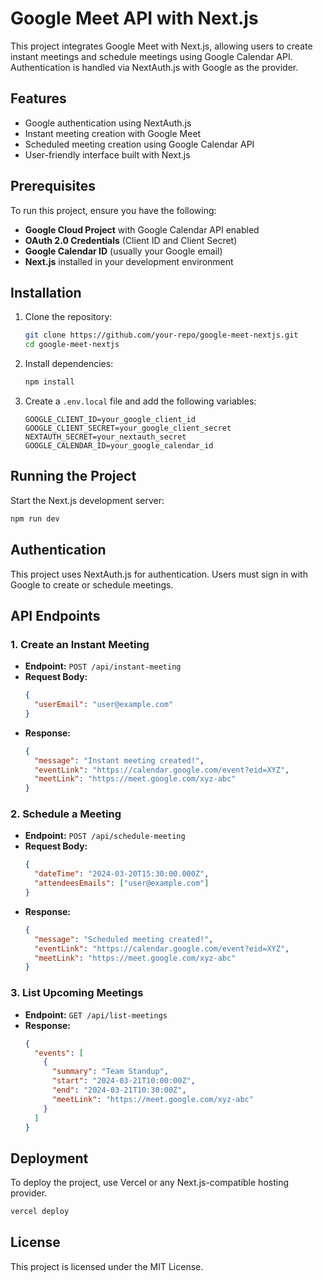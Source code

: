 # Google Meet API with Next.js

This project integrates Google Meet with Next.js, allowing users to create instant meetings and schedule meetings using Google Calendar API. Authentication is handled via NextAuth.js with Google as the provider.

## Features

- Google authentication using NextAuth.js
- Instant meeting creation with Google Meet
- Scheduled meeting creation using Google Calendar API
- User-friendly interface built with Next.js

## Prerequisites

To run this project, ensure you have the following:

- **Google Cloud Project** with Google Calendar API enabled
- **OAuth 2.0 Credentials** (Client ID and Client Secret)
- **Google Calendar ID** (usually your Google email)
- **Next.js** installed in your development environment

## Installation

1. Clone the repository:
   ```sh
   git clone https://github.com/your-repo/google-meet-nextjs.git
   cd google-meet-nextjs
   ```
2. Install dependencies:
   ```sh
   npm install
   ```
3. Create a `.env.local` file and add the following variables:
   ```env
   GOOGLE_CLIENT_ID=your_google_client_id
   GOOGLE_CLIENT_SECRET=your_google_client_secret
   NEXTAUTH_SECRET=your_nextauth_secret
   GOOGLE_CALENDAR_ID=your_google_calendar_id
   ```

## Running the Project

Start the Next.js development server:
```sh
npm run dev
```

## Authentication

This project uses NextAuth.js for authentication. Users must sign in with Google to create or schedule meetings.

## API Endpoints

### 1. Create an Instant Meeting
- **Endpoint:** `POST /api/instant-meeting`
- **Request Body:**
  ```json
  {
    "userEmail": "user@example.com"
  }
  ```
- **Response:**
  ```json
  {
    "message": "Instant meeting created!",
    "eventLink": "https://calendar.google.com/event?eid=XYZ",
    "meetLink": "https://meet.google.com/xyz-abc"
  }
  ```

### 2. Schedule a Meeting
- **Endpoint:** `POST /api/schedule-meeting`
- **Request Body:**
  ```json
  {
    "dateTime": "2024-03-20T15:30:00.000Z",
    "attendeesEmails": ["user@example.com"]
  }
  ```
- **Response:**
  ```json
  {
    "message": "Scheduled meeting created!",
    "eventLink": "https://calendar.google.com/event?eid=XYZ",
    "meetLink": "https://meet.google.com/xyz-abc"
  }
  ```

### 3. List Upcoming Meetings
- **Endpoint:** `GET /api/list-meetings`
- **Response:**
  ```json
  {
    "events": [
      {
        "summary": "Team Standup",
        "start": "2024-03-21T10:00:00Z",
        "end": "2024-03-21T10:30:00Z",
        "meetLink": "https://meet.google.com/xyz-abc"
      }
    ]
  }
  ```

## Deployment

To deploy the project, use Vercel or any Next.js-compatible hosting provider.
```sh
vercel deploy
```

## License

This project is licensed under the MIT License.